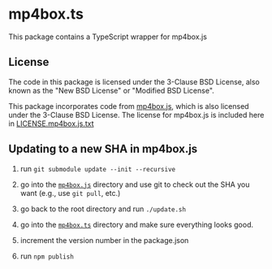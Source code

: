 # mp4box.ts

This package contains a TypeScript wrapper for mp4box.js

## License

The code in this package is licensed under the 3-Clause BSD License, also known
as the "New BSD License" or "Modified BSD License".

This package incorporates code from
[mp4box.js](https://github.com/gpac/mp4box.js/), which is also licensed under
the 3-Clause BSD License. The license for mp4box.js is included here in
[LICENSE.mp4box.js.txt](LICENSE.mp4box.js.txt)

## Updating to a new SHA in mp4box.js

1. run `git submodule update --init --recursive`

2. go into the [`mp4box.js`](mp4box.js/) directory and use git to check out the
   SHA you want (e.g., use `git pull`, etc.)

3. go back to the root directory and run `./update.sh`

4. go into the [`mp4box.ts`](mp4box.ts/) directory and make sure everything
   looks good.

5. increment the version number in the package.json

6. run `npm publish`
